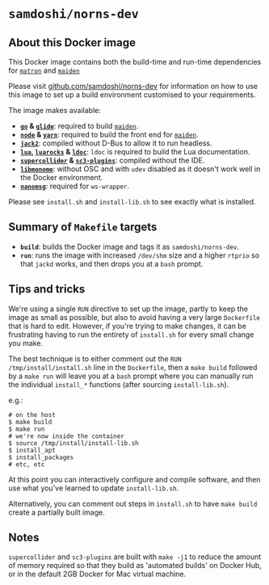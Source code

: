 # `samdoshi/norns-dev`

## About this Docker image

This Docker image contains both the build-time and run-time dependencies for [`matron`][matron] and [`maiden`][maiden]

Please visit [github.com/samdoshi/norns-dev][norns-dev] for information on how to use this image to set up a build environment customised to your requirements.

[matron]: https://github.com/monome/norns
[maiden]: https://github.com/monome/maiden
[norns-dev]: https://github.com/samdoshi/norns-dev

The image makes available:

 - **[`go`][go] & [`glide`][glide]**: required to build [`maiden`][maiden].
 - **[`node`][node] & [`yarn`][yarn]**: required to build the front end for [`maiden`][maiden].
 - **[`jack2`][jack2]**: compiled without D-Bus to allow it to run headless.
 - **[`lua`][lua], [`luarocks`][luarocks] & [`ldoc`][ldoc]**: `ldoc` is required to build the Lua documentation.
 - **[`supercollider`][supercollider] & [`sc3-plugins`][sc3-plugins]**: compiled without the IDE.
 - **[`libmonome`][libmonome]**: without OSC and with `udev` disabled as it doesn't work well in the Docker environment.
 - **[`nanomsg`][nanomsg]**: required for `ws-wrapper`.
 
Please see `install.sh` and `install-lib.sh` to see exactly what is installed.
 
[go]: https://golang.org/
[glide]: https://glide.sh/
[jack2]: http://www.jackaudio.org/
[lua]: http://www.lua.org/
[luarocks]: https://luarocks.org/
[ldoc]: http://stevedonovan.github.io/ldoc/
[supercollider]: https://supercollider.github.io/
[sc3-plugins]: https://supercollider.github.io/sc3-plugins/
[node]: https://nodejs.org/en/
[yarn]: https://yarnpkg.com/en/
[libmonome]: https://github.com/monome/libmonome
[nanomsg]: https://github.com/nanomsg/nanomsg

## Summary of `Makefile` targets

 - **`build`**: builds the Docker image and tags it as `samdoshi/norns-dev`.
 - **`run`**: runs the image with increased `/dev/shm` size and a higher `rtprio` so that `jackd` works, and then drops you at a `bash` prompt.

## Tips and tricks

We're using a single `RUN` directive to set up the image, partly to keep the image as small as possible, but also to avoid having a very large `Dockerfile` that is hard to edit. However, if you're trying to make changes, it can be frustrating having to run the entirety of `install.sh` for every small change you make.

The best technique is to either comment out the `RUN /tmp/install/install.sh` line in the `Dockerfile`, then a `make build` followed by a `make run` will leave you at a `bash` prompt where you can manually run the individual `install_*` functions (after sourcing `install-lib.sh`).

e.g.:

```
# on the host
$ make build
$ make run
# we're now inside the container
$ source /tmp/install/install-lib.sh
$ install_apt
$ install_packages
# etc, etc
```

At this point you can interactively configure and compile software, and then use what you've learned to update `install-lib.sh`.

Alternatively, you can comment out steps in `install.sh` to have `make build` create a partially built image.

## Notes

`supercollider` and `sc3-plugins` are built with `make -j1` to reduce the amount of memory required so that they build as 'automated builds' on Docker Hub, or in the default 2GB Docker for Mac virtual machine.

